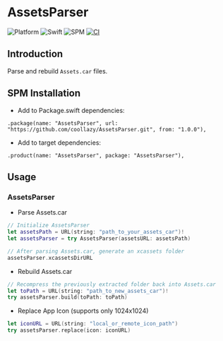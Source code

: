 # AssetsParser

![Platform](https://img.shields.io/badge/platform-macOS%20%7C%20Linux-lightgrey)
![Swift](https://img.shields.io/badge/Swift-5.9-orange)
![SPM](https://img.shields.io/badge/SPM-Supported-green)
[![CI](https://github.com/coollazy/AssetsParser/actions/workflows/ci.yml/badge.svg)](https://github.com/coollazy/AssetsParser/actions/workflows/ci.yml)

## Introduction

Parse and rebuild `Assets.car` files.

## SPM Installation

- Add to Package.swift dependencies:

```
.package(name: "AssetsParser", url: "https://github.com/coollazy/AssetsParser.git", from: "1.0.0"),
```

- Add to target dependencies:

```
.product(name: "AssetsParser", package: "AssetsParser"),
```

## Usage

### AssetsParser

- Parse Assets.car

```swift
// Initialize AssetsParser
let assetsPath = URL(string: "path_to_your_assets_car")!
let assetsParser = try AssetsParser(assetsURL: assetsPath)

// After parsing Assets.car, generate an xcassets folder
assetsParser.xcassetsDirURL
```

- Rebuild Assets.car

```swift
// Recompress the previously extracted folder back into Assets.car
let toPath = URL(string: "path_to_new_assets_car")!
try assetsParser.build(toPath: toPath)
```

- Replace App Icon (supports only 1024x1024)

```swift
let iconURL = URL(string: "local_or_remote_icon_path")
try assetsParser.replace(icon: iconURL)
```
